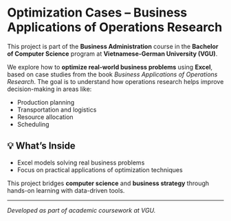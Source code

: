 # Optimization Cases – Business Applications of Operations Research

This project is part of the **Business Administration** course in the **Bachelor of Computer Science** program at **Vietnamese-German University (VGU)**.

We explore how to **optimize real-world business problems** using **Excel**, based on case studies from the book *Business Applications of Operations Research*. The goal is to understand how operations research helps improve decision-making in areas like:

- Production planning  
- Transportation and logistics  
- Resource allocation  
- Scheduling  

## 💡 What’s Inside

- Excel models solving real business problems  
- Focus on practical applications of optimization techniques  

This project bridges **computer science** and **business strategy** through hands-on learning with data-driven tools.

---

*Developed as part of academic coursework at VGU.*
